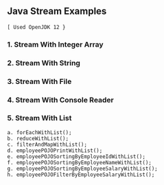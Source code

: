 ## Java Stream Examples

	[ Used OpenJDK 12 }
	

### 1. Stream With Integer Array


### 2. Stream With String


### 3. Stream With File	


### 4. Stream With Console Reader


### 5. Stream With List
	a. forEachWithList();
	b. reduceWithList();
	c. filterAndMapWithList();
	d. employeePOJOPrintWithList();
	e. employeePOJOSortingByEmployeeIdWithList();
	f. employeePOJOSortingByEmployeeNameWithList();
	g. employeePOJOSortingByEmployeeSalaryWithList();
	h. employeePOJOFilterByEmployeeSalaryWithList();	